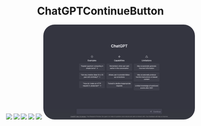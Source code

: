 <div align="center">
    <h1>ChatGPTContinueButton</h1>
    <a href="https://github.com/SNQ-2001/ChatGPTContinueButton/issues"><img src="https://img.shields.io/github/issues/SNQ-2001/ChatGPTContinueButton"></a>
    <a href="https://github.com/SNQ-2001/ChatGPTContinueButton/network/members"><img src="https://img.shields.io/github/forks/SNQ-2001/ChatGPTContinueButton"></a>
    <a href="https://github.com/SNQ-2001/ChatGPTContinueButton/stargazers"><img src="https://img.shields.io/github/stars/SNQ-2001/ChatGPTContinueButton"></a>
    <a href="https://github.com/SNQ-2001/ChatGPTContinueButton/"><img src="https://img.shields.io/github/languages/top/SNQ-2001/ChatGPTContinueButton"></a>
    <a href="https://github.com/SNQ-2001/ChatGPTContinueButton/blob/main/LICENSE"><img src="https://img.shields.io/github/license/SNQ-2001/ChatGPTContinueButton"></a>
    <a href="https://github.com/SNQ-2001/ChatGPTContinueButton"><img src="https://raw.githubusercontent.com/SNQ-2001/ChatGPTContinueButton/main/screenshot.png" style="width:80%; border-radius:30px"></a>
</div>